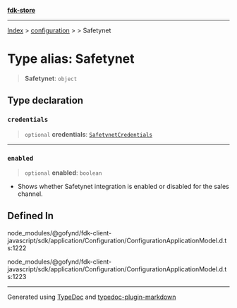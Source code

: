 [**fdk-store**](../../../README.md)
***

[Index](../../../API.md) > [configuration](../../README.md) > [<internal>](../README.md) > Safetynet

# Type alias: Safetynet

> **Safetynet**: `object`

## Type declaration

### `credentials`

> `optional` **credentials**: [`SafetynetCredentials`](type-alias.SafetynetCredentials.md)

***

### `enabled`

> `optional` **enabled**: `boolean`

- Shows whether Safetynet integration is
enabled or disabled for the sales channel.

## Defined In

node\_modules/@gofynd/fdk-client-javascript/sdk/application/Configuration/ConfigurationApplicationModel.d.ts:1222

node\_modules/@gofynd/fdk-client-javascript/sdk/application/Configuration/ConfigurationApplicationModel.d.ts:1223

***
Generated using [TypeDoc](https://typedoc.org/) and [typedoc-plugin-markdown](https://www.npmjs.com/package/typedoc-plugin-markdown)
